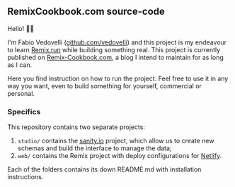 ## RemixCookbook.com source-code

Hello! 👋🏻

I'm Fabio Vedovelli ([github.com/vedovelli](https://github.com/vedovelli)) and this project is my endeavour to learn [Remix.run](https://remix.run) while building something real. This project is currently published on [Remix-Cookbook.com](https://Remix-Cookbook.com), a blog I intend to maintain for as long as I can.

Here you find instruction on how to run the project. Feel free to use it in any way you want, even to build something for yourself, commercial or personal.

### Specifics

This repository contains two separate projects:

1. `studio/` contains the [sanity.io](https://sanity.io) project, which allow us to create new schemas and build the interface to manage the data;
2. `web/` contains the Remix project with deploy configurations for [Netlify](https://netlify.com).

Each of the folders contains its down README.md with installation instructions.
